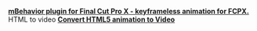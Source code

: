 [**mBehavior plugin for Final Cut Pro X - keyframeless animation for FCPX.**](https://www.motionvfx.com/store,mbehavior,p1841.html)
HTML to video
[**Convert HTML5 animation to Video**](https://html5animationtogif.com/html5tovideo)